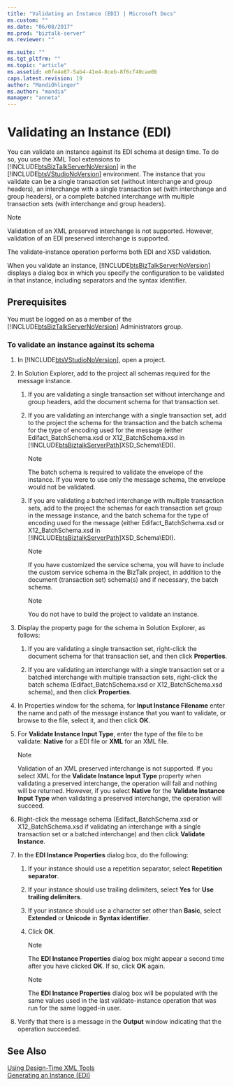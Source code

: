 ```yaml
---
title: "Validating an Instance (EDI) | Microsoft Docs"
ms.custom: ""
ms.date: "06/08/2017"
ms.prod: "biztalk-server"
ms.reviewer: ""

ms.suite: ""
ms.tgt_pltfrm: ""
ms.topic: "article"
ms.assetid: e0fe4e87-5ab4-41e4-8ceb-8f6cf40cae0b
caps.latest.revision: 19
author: "MandiOhlinger"
ms.author: "mandia"
manager: "anneta"
---
```

# Validating an Instance (EDI)
You can validate an instance against its EDI schema at design time. To do so, you use the XML Tool extensions to [!INCLUDE[btsBizTalkServerNoVersion](../includes/btsbiztalkservernoversion-md.md)] in the [!INCLUDE[btsVStudioNoVersion](../includes/btsvstudionoversion-md.md)] environment. The instance that you validate can be a single transaction set (without interchange and group headers), an interchange with a single transaction set (with interchange and group headers), or a complete batched interchange with multiple transaction sets (with interchange and group headers).  
  
> [!NOTE]
>  Validation of an XML preserved interchange is not supported. However, validation of an EDI preserved interchange is supported.  
  
 The validate-instance operation performs both EDI and XSD validation.  
  
 When you validate an instance, [!INCLUDE[btsBizTalkServerNoVersion](../includes/btsbiztalkservernoversion-md.md)] displays a dialog box in which you specify the configuration to be validated in that instance, including separators and the syntax identifier.  
  
## Prerequisites  
 You must be logged on as a member of the [!INCLUDE[btsBizTalkServerNoVersion](../includes/btsbiztalkservernoversion-md.md)] Administrators group.  
  
### To validate an instance against its schema  
  
1.  In [!INCLUDE[btsVStudioNoVersion](../includes/btsvstudionoversion-md.md)], open a project.  
  
2.  In Solution Explorer, add to the project all schemas required for the message instance.  
  
    1.  If you are validating a single transaction set without interchange and group headers, add the document schema for that transaction set.  
  
    2.  If you are validating an interchange with a single transaction set, add to the project the schema for the transaction and the batch schema for the type of encoding used for the message (either Edifact_BatchSchema.xsd or X12_BatchSchema.xsd in [!INCLUDE[btsBiztalkServerPath](../includes/btsbiztalkserverpath-md.md)]XSD_Schema\EDI).  
  
        > [!NOTE]
        >  The batch schema is required to validate the envelope of the instance. If you were to use only the message schema, the envelope would not be validated.  
  
    3.  If you are validating a batched interchange with multiple transaction sets, add to the project the schemas for each transaction set group in the message instance, and the batch schema for the type of encoding used for the message (either Edifact_BatchSchema.xsd or X12_BatchSchema.xsd in [!INCLUDE[btsBiztalkServerPath](../includes/btsbiztalkserverpath-md.md)]XSD_Schema\EDI).  
  
        > [!NOTE]
        >  If you have customized the service schema, you will have to include the custom service schema in the BizTalk project, in addition to the document (transaction set) schema(s) and if necessary, the batch schema.  
  
        > [!NOTE]
        >  You do not have to build the project to validate an instance.  
  
3.  Display the property page for the schema in Solution Explorer, as follows:  
  
    1.  If you are validating a single transaction set, right-click the document schema for that transaction set, and then click **Properties**.  
  
    2.  If you are validating an interchange with a single transaction set or a batched interchange with multiple transaction sets, right-click the batch schema (Edifact_BatchSchema.xsd or X12_BatchSchema.xsd schema), and then click **Properties**.  
  
4.  In Properties window for the schema, for **Input Instance Filename** enter the name and path of the message instance that you want to validate, or browse to the file, select it, and then click **OK**.  
  
5.  For **Validate Instance Input Type**, enter the type of the file to be validate: **Native** for a EDI file or **XML** for an XML file.  
  
    > [!NOTE]
    >  Validation of an XML preserved interchange is not supported. If you select XML for the **Validate Instance Input Type** property when validating a preserved interchange, the operation will fail and nothing will be returned. However, if you select **Native** for the **Validate Instance Input Type** when validating a preserved interchange, the operation will succeed.  
  
6.  Right-click the message schema (Edifact_BatchSchema.xsd or X12_BatchSchema.xsd if validating an interchange with a single transaction set or a batched interchange) and then click **Validate Instance**.  
  
7.  In the **EDI Instance Properties** dialog box, do the following:  
  
    1.  If your instance should use a repetition separator, select **Repetition separator**.  
  
    2.  If your instance should use trailing delimiters, select **Yes** for **Use trailing delimiters**.  
  
    3.  If your instance should use a character set other than **Basic**, select **Extended** or **Unicode** in **Syntax identifier**.  
  
    4.  Click **OK**.  
  
        > [!NOTE]
        >  The **EDI Instance Properties** dialog box might appear a second time after you have clicked **OK**. If so, click **OK** again.  
  
        > [!NOTE]
        >  The **EDI Instance Properties** dialog box will be populated with the same values used in the last validate-instance operation that was run for the same logged-in user.  
  
8.  Verify that there is a message in the **Output** window indicating that the operation succeeded.  
  
## See Also  
 [Using Design-Time XML Tools](../core/using-design-time-xml-tools.md)   
 [Generating an Instance (EDI)](../core/generating-an-instance-edi.md)